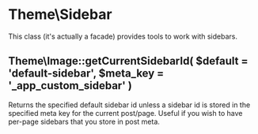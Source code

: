 # Theme\Sidebar

This class (it's actually a facade) provides tools to work with sidebars.

## Theme\Image::getCurrentSidebarId( $default = 'default-sidebar', $meta_key = '_app_custom_sidebar' )

Returns the specified default sidebar id unless a sidebar id is stored in the specified meta key for the current post/page.
Useful if you wish to have per-page sidebars that you store in post meta.